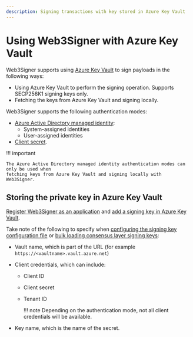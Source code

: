 ```yaml
---
description: Signing transactions with key stored in Azure Key Vault
---
```


# Using Web3Signer with Azure Key Vault

Web3Signer supports using [Azure Key Vault](https://azure.microsoft.com/en-au/services/key-vault/)
to sign payloads in the following ways:

* Using Azure Key Vault to perform the signing operation. Supports SECP256K1 signing keys only.
* Fetching the keys from Azure Key Vault and signing locally.

Web3Signer supports the following authentication modes:

* [Azure Active Directory managed identity]:
    * System-assigned identities
    * User-assigned identities
* [Client secret].

!!! important

    The Azure Active Directory managed identity authentication modes can only be used when
    fetching keys from Azure Key Vault and signing locally with Web3Signer.

## Storing the private key in Azure Key Vault

[Register Web3Signer as an application] and [add a signing key in Azure Key Vault].

Take note of the following to specify when [configuring the signing key configuration file] or [bulk
loading consensus layer signing keys]:

* Vault name, which is part of the URL (for example `https://<vaultname>.vault.azure.net`)
* Client credentials, which can include:

    * Client ID
    * Client secret
    * Tenant ID

        !!! note
            Depending on the authentication mode, not all client credentials will be available.

* Key name, which is the name of the secret.

<!-- links -->
[configuring the signing key configuration file]: ../Use-Signing-Keys.md#using-key-configuration-files
[bulk loading consensus layer signing keys]: ../Use-Signing-Keys.md#bulk-loading-consensus-layer-keys
[Register Web3Signer as an application]: https://docs.microsoft.com/en-us/azure/key-vault/general/authentication
[add a signing key in Azure Key Vault]: https://docs.microsoft.com/en-us/azure/key-vault/secrets/quick-create-portal#add-a-secret-to-key-vault
[Client secret]: https://docs.microsoft.com/en-us/azure/key-vault/secrets/about-secrets
[Azure Active Directory managed identity]: https://docs.microsoft.com/en-us/azure/app-service/overview-managed-identity?tabs=dotnet

